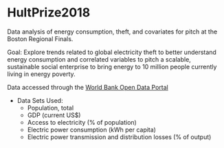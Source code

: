 # HultPrize2018
Data analysis of energy consumption, theft, and covariates for pitch at the Boston Regional Finals.

Goal: Explore trends related to global electricity theft to better understand energy consumption and correlated variables to pitch a scalable, sustainable social enterprise to bring energy to 10 million people currently living in energy poverty. 

Data accessed through the [World Bank Open Data Portal](https://data.worldbank.org)

* Data Sets Used:
  + Population, total
  + GDP (current US$)
  + Access to electricity (% of population)
  + Electric power consumption (kWh per capita)
  + Electric power transmission and distribution losses (% of output)
